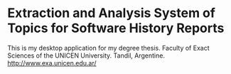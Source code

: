 Extraction and Analysis System of Topics for Software History Reports
======
This is my desktop application for my degree thesis. 
Faculty of Exact Sciences of the UNICEN University. Tandil, Argentine. http://www.exa.unicen.edu.ar/
